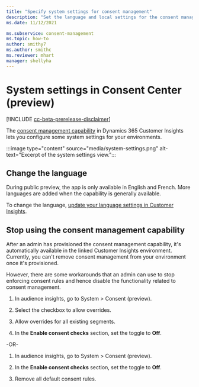 ```yaml
---
title: "Specify system settings for consent management"
description: "Set the language and local settings for the consent management capability of Dynamics 365 Customer Insights."
ms.date: 11/12/2021

ms.subservice: consent-management
ms.topic: how-to
author: smithy7
ms.author: smithc
ms.reviewer: mhart
manager: shellyha
---
```


# System settings in Consent Center (preview)

[!INCLUDE [cc-beta-prerelease-disclaimer](includes/cc-beta-prerelease-disclaimer.md)]

The [consent management capability](overview.md) in Dynamics 365 Customer Insights lets you configure some system settings for your environments. 

:::image type="content" source="media/system-settings.png" alt-text="Excerpt of the system settings view.":::

## Change the language

During public preview, the app is only available in English and French. More languages are added when the capability is generally available. 

To change the language, [update your language settings in Customer Insights](../audience-insights/system.md#update-the-settings).

## Stop using the consent management capability

After an admin has provisioned the consent management capability, it's automatically available in the linked Customer Insights environment. Currently, you can't remove consent management from your environment once it's provisioned. 

However, there are some workarounds that an admin can use to stop enforcing consent rules and hence disable the functionality related to consent management. 

1. In audience insights, go to System > Consent (preview). 

1. Select the checkbox to allow overrides. 

1. Allow overrides for all existing segments. 

1. In the **Enable consent checks** section, set the toggle to **Off**.

-OR- 

1. In audience insights, go to System > Consent (preview). 

1. In the **Enable consent checks** section, set the toggle to **Off**. 

1. Remove all default consent rules.
